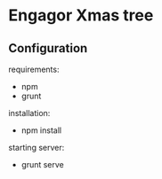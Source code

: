 # Engagor Xmas tree

## Configuration

requirements:
* npm
* grunt

installation:
* npm install

starting server:
* grunt serve